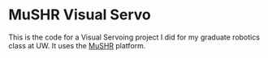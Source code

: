 # MuSHR Visual Servo

This is the code for a Visual Servoing project I did for my graduate robotics class at UW. It uses the [MuSHR](https://mushr.io/) platform.
